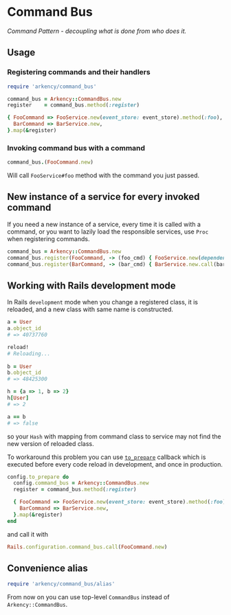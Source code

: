 # Command Bus
              
_Command Pattern - decoupling what is done from who does it._

## Usage

### Registering commands and their handlers

```ruby
require 'arkency/command_bus'

command_bus = Arkency::CommandBus.new
register    = command_bus.method(:register)

{ FooCommand => FooService.new(event_store: event_store).method(:foo),
  BarCommand => BarService.new,
}.map(&register)
```

### Invoking command bus with a command

```ruby
command_bus.(FooCommand.new)
```

Will call `FooService#foo` method with the command you just passed.

## New instance of a service for every invoked command

If you need a new instance of a service, every time it is called with a command, or you want to lazily load the responsible services, use `Proc` when registering commands.

```ruby
command_bus = Arkency::CommandBus.new
command_bus.register(FooCommand, -> (foo_cmd) { FooService.new(dependency: dep).foo(foo_cmd) })
command_bus.register(BarCommand, -> (bar_cmd) { BarService.new.call(bar_cmd) })
```

## Working with Rails development mode

In Rails `development` mode when you change a registered class, it is reloaded, and a new class with same name is constructed. 

```ruby
a = User
a.object_id
# => 40737760 

reload!
# Reloading...
 
b = User
b.object_id
# => 48425300

h = {a => 1, b => 2}
h[User]
# => 2 

a == b
# => false 
```

so your `Hash` with mapping from command class to service may not find the new version of reloaded class.

To workaround this problem you can use [`to_prepare`](http://api.rubyonrails.org/classes/Rails/Railtie/Configuration.html#method-i-to_prepare) callback which is executed before every code reload in development, and once in production.

```ruby
config.to_prepare do
  config.command_bus = Arkency::CommandBus.new
  register = command_bus.method(:register)

  { FooCommand => FooService.new(event_store: event_store).method(:foo),
    BarCommand => BarService.new,
  }.map(&register)
end
```

and call it with

```ruby
Rails.configuration.command_bus.call(FooCommand.new)
```

## Convenience alias

```ruby
require 'arkency/command_bus/alias'
```

From now on you can use top-level `CommandBus` instead of `Arkency::CommandBus`.